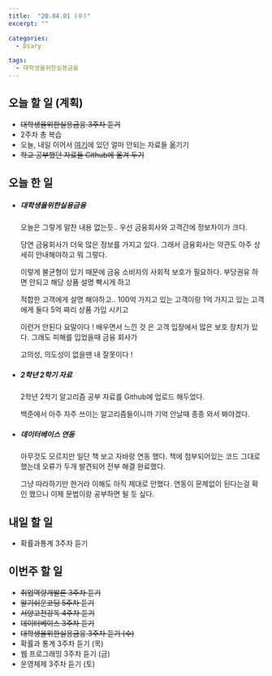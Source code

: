 ```yaml
---
title:  "20.04.01 (수)"
excerpt: ""

categories:
  - Diary

tags:
  - 대학생을위한실용금융
---
```


## 오늘 할 일 (계획)

- ~~대학생을위한실용금융 3주차 듣기~~
- 2주차 총 복습
- 오늘, 내일 이어서 [여기](https://nam-ki-bok.github.io/KibokWebPortfolio/)에 있던 얼마 안되는 자료들 옮기기
- ~~학교 공부했던 자료들 Github에 옮겨 두기~~



## 오늘 한 일

- ##### 대학생을위한실용금융

  오늘은 그렇게 알찬 내용 없는듯.. 우선 금융회사와 고객간에 정보차이가 크다.
  
  당연 금융회사가 더욱 많은 정보를 가지고 있다. 그래서 금융회사는 약관도 아주 상세히 안내해야하고 뭐 그렇다.
  
  이렇게 불균형이 있기 때문에 금융 소비자의 사회적 보호가 필요하다. 부당권유 하면 안되고 해당 상품 설명 빡시게 하고
  
  적합한 고객에게 설명 해야하고.. 100억 가지고 있는 고객이랑 1억 가지고 있는 고객에게 둘다 5억 짜리 상품 가입 시키고
  
  이런거 안된다 요말이다 ! 배우면서 느낀 것 은 고객 입장에서 많은 보호 장치가 있다. 그래도 피해를 입었을때 금융 회사가
  
  고의성, 의도성이 없을땐 내 잘못이다 !
  
- ##### 2학년 2학기 자료

  2학년 2학기 알고리즘 공부 자료를 Github에 업로드 해두었다.

  백준에서 아주 자주 쓰이는 알고리즘들이니까 기억 안날때 종종 와서 봐야겠다.

- ##### 데이터베이스 연동

  아무것도 모르지만 일단 책 보고 자바랑 연동 했다. 책에 첨부되어있는 코드 그대로 했는데 오류가 두개 발견되어 전부 해결 완료했다.

  그냥 따라하기만 한거라 이해도 아직 제대로 안했다. 연동이 문제없이 된다는걸 확인 했으니 이제 문법이랑 공부하면 될 듯 싶다.

  

  



## 내일 할 일

- 확률과통계 3주차 듣기

  


## 이번주 할 일

- ~~취업역량개발론 3주차 듣기~~
- ~~알기쉬운코딩 5주차 듣기~~
- ~~서양고전강독 4주차 듣기~~
- ~~데이터베이스 3주차 듣기~~
- ~~대학생을위한실용금융 3주차 듣기 (수)~~
- 확률과 통계 3주차 듣기 (목)
- 웹 프로그래밍 3주차 듣기 (금)
- 운영체제 3주차 듣기 (토)